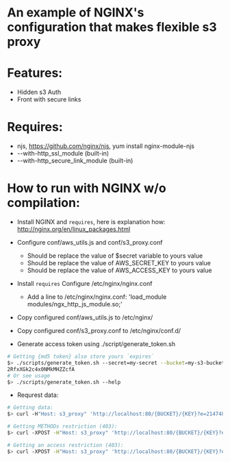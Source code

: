# An example of NGINX's configuration that makes flexible s3 proxy

# Features:
 * Hidden s3 Auth
 * Front with secure links

# Requires:
 * njs, https://github.com/nginx/njs, yum install nginx-module-njs
 * --with-http_ssl_module (built-in)
 * --with-http_secure_link_module (built-in)

# How to run with NGINX w/o compilation:

* Install NGINX and `requires`, here is explanation how: http://nginx.org/en/linux_packages.html
* Configure conf/aws_utils.js and conf/s3_proxy.conf
  * Should be replace the value of $secret variable to yours value
  * Should be replace the value of AWS_SECRET_KEY to yours value
  * Should be replace the value of AWS_ACCESS_KEY to yours value
* Install `requires` Configure /etc/nginx/nginx.conf
  * Add a line to /etc/nginx/nginx.conf: 'load_module modules/ngx_http_js_module.so;'
* Copy configured conf/aws_utils.js to /etc/nginx/
* Copy configured conf/s3_proxy.conf to /etc/nginx/conf.d/

* Generate access token using ./script/generate_token.sh
```bash
# Getting {md5 token} also store yours `expires`
$> ./scripts/generate_token.sh --secret=my-secret --bucket=my-s3-bucket --expires=2147483647 # forever
2RfxXGk2c4x0NMkMHZZcfA
# Or see usage
$> ./scripts/generate_token.sh --help
```
* Requrest data:
```bash
# Getting data:
$> curl -H"Host: s3_proxy" 'http://localhost:80/{BUCKET}/{KEY}?e=2147483647&t=2RfxXGk2c4x0NMkMHZZcfA'

# Getting METHODs restriction (403):
$> curl -XPOST -H"Host: s3_proxy" 'http://localhost:80/{BUCKET}/{KEY}?e=2147483647&t=2RfxXGk2c4x0NMkMHZZcfA'

# Getting an access restriction (403):
$> curl -XPOST -H"Host: s3_proxy" 'http://localhost:80/{BUCKET}/{KEY}?e=2147483647&t=2RfxXGk2c4x0NMkMHZZcfA'
```

